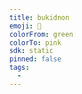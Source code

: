 ```yaml
---
title: bukidnon
emoji: 🐳
colorFrom: green
colorTo: pink
sdk: static
pinned: false
tags:
  -
---
```




